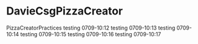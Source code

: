 # DavieCsgPizzaCreator
PizzaCreatorPractices
testing 0709-10:12
testing 0709-10:13
testing 0709-10:14
testing 0709-10:15
testing 0709-10:16
testing 0709-10:17
